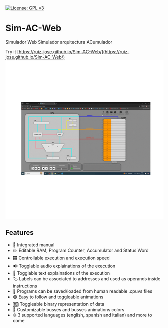 [![License: GPL v3](https://img.shields.io/badge/License-GPLv3-blue.svg)](https://www.gnu.org/licenses/gpl-3.0)

# Sim-AC-Web
Simulador Web Simulador arquitectura ACumulador

Try it [https://ruiz-jose.github.io/Sim-AC-Web/](https://ruiz-jose.github.io/Sim-AC-Web/)
![Sim-AC-Web](./assets/animacion.gif)  

## Features

- 📖 Integrated manual
- ✏️ Editable RAM, Program Counter, Accumulator and Status Word
- 🎛️ Controllable execution and execution speed
- 🔊 Togglable audio explainations of the execution
- 📜 Togglable text explainations of the execution
- 🏷️ Labels can be associated to addresses and used as operands inside instructions
- 📂 Programs can be saved/loaded from human readable .cpuvs files
- 🟢 Easy to follow and toggleable animations
- 🔟 Toggleable binary representation of data
- 🎨 Customizable busses and busses animations colors
- 🌐 3 supported languages (english, spanish and italian) and more to come